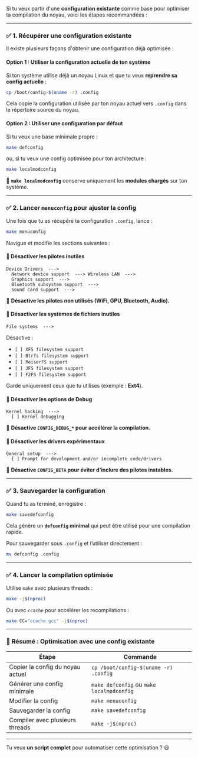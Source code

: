 Si tu veux partir d'une **configuration existante** comme base pour optimiser ta compilation du noyau, voici les étapes recommandées :

---

### ✅ **1. Récupérer une configuration existante**
Il existe plusieurs façons d'obtenir une configuration déjà optimisée :
#### **Option 1 : Utiliser la configuration actuelle de ton système**
Si ton système utilise déjà un noyau Linux et que tu veux **reprendre sa config actuelle** :
```bash
cp /boot/config-$(uname -r) .config
```
Cela copie la configuration utilisée par ton noyau actuel vers `.config` dans le répertoire source du noyau.

#### **Option 2 : Utiliser une configuration par défaut**
Si tu veux une base minimale propre :
```bash
make defconfig
```
ou, si tu veux une config optimisée pour ton architecture :
```bash
make localmodconfig
```
📌 **`make localmodconfig`** conserve uniquement les **modules chargés** sur ton système.

---

### ✅ **2. Lancer `menuconfig` pour ajuster la config**
Une fois que tu as récupéré ta configuration `.config`, lance :
```bash
make menuconfig
```
Navigue et modifie les sections suivantes :

#### **🔹 Désactiver les pilotes inutiles**
```plaintext
Device Drivers  --->
  Network device support  ---> Wireless LAN  --->
  Graphics support  --->
  Bluetooth subsystem support  --->
  Sound card support  --->
```
🚀 **Désactive les pilotes non utilisés (WiFi, GPU, Bluetooth, Audio).**

#### **🔹 Désactiver les systèmes de fichiers inutiles**
```plaintext
File systems  --->
```
Désactive :
- `[ ] XFS filesystem support`
- `[ ] Btrfs filesystem support`
- `[ ] ReiserFS support`
- `[ ] JFS filesystem support`
- `[ ] F2FS filesystem support`

Garde uniquement ceux que tu utilises (exemple : **Ext4**).

#### **🔹 Désactiver les options de Debug**
```plaintext
Kernel hacking  --->
  [ ] Kernel debugging
```
📌 **Désactive `CONFIG_DEBUG_*` pour accélérer la compilation.**

#### **🔹 Désactiver les drivers expérimentaux**
```plaintext
General setup  --->
  [ ] Prompt for development and/or incomplete code/drivers
```
🚀 **Désactive `CONFIG_BETA` pour éviter d’inclure des pilotes instables.**

---

### ✅ **3. Sauvegarder la configuration**
Quand tu as terminé, enregistre :
```bash
make savedefconfig
```
Cela génère un **`defconfig` minimal** qui peut être utilisé pour une compilation rapide.

Pour sauvegarder sous `.config` et l’utiliser directement :
```bash
mv defconfig .config
```

---

### ✅ **4. Lancer la compilation optimisée**
Utilise `make` avec plusieurs threads :
```bash
make -j$(nproc)
```
Ou avec `ccache` pour accélérer les recompilations :
```bash
make CC="ccache gcc" -j$(nproc)
```

---

### 🚀 **Résumé : Optimisation avec une config existante**
| Étape | Commande |
|-------|---------|
| Copier la config du noyau actuel | `cp /boot/config-$(uname -r) .config` |
| Générer une config minimale | `make defconfig` ou `make localmodconfig` |
| Modifier la config | `make menuconfig` |
| Sauvegarder la config | `make savedefconfig` |
| Compiler avec plusieurs threads | `make -j$(nproc)` |

---

Tu veux **un script complet** pour automatiser cette optimisation ? 😃